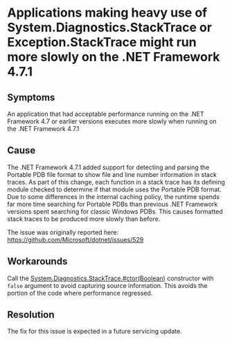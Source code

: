 # Applications making heavy use of System.Diagnostics.StackTrace or Exception.StackTrace might run more slowly on the .NET Framework 4.7.1

## Symptoms
An application that had acceptable performance running on the .NET Framework 4.7 or earlier versions executes more slowly when running on the .NET Framework 4.7.1

## Cause
The .NET Framework 4.7.1 added support for detecting and parsing the Portable PDB file format to show file and line number information in stack traces. As part of this change, each function in a 
stack trace has its defining module checked to determine if that module uses the Portable PDB format. Due to some differences in the internal caching policy, the 
runtime spends far more time searching for Portable PDBs than previous .NET Framework versions spent searching for classic Windows PDBs. This causes formatted stack traces to be
produced more slowly than before. 

The issue was originally reported here: https://github.com/Microsoft/dotnet/issues/529

## Workarounds
Call the [System.Diagnostics.StackTrace.#ctor(Boolean)](https://docs.microsoft.com/dotnet/api/system.diagnostics.stacktrace.-ctor?view=netframework-4.7.1#System_Diagnostics_StackTrace__ctor_System_Boolean_) constructor with `false` argument to avoid capturing source information. This avoids the portion of the code where performance
regressed.

## Resolution
The fix for this issue is expected in a future servicing update. 

